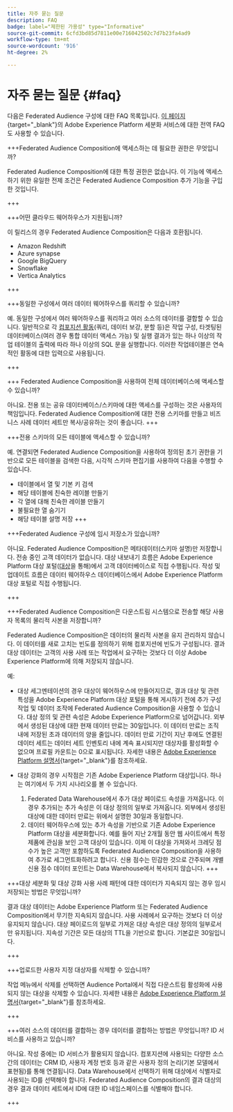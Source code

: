 ```yaml
---
title: 자주 묻는 질문
description: FAQ
badge: label="제한된 가용성" type="Informative"
source-git-commit: 6cfd3bd85d7811e00e716042502c7d7b23fa4ad9
workflow-type: tm+mt
source-wordcount: '916'
ht-degree: 2%

---
```



# 자주 묻는 질문 {#faq}

다음은 Federated Audience 구성에 대한 FAQ 목록입니다. [이 페이지](https://experienceleague.adobe.com/en/docs/experience-platform/segmentation/faq){target="_blank"}의 Adobe Experience Platform 세분화 서비스에 대한 전역 FAQ도 사용할 수 있습니다.


+++Federated Audience Composition에 액세스하는 데 필요한 권한은 무엇입니까?

Federated Audience Composition에 대한 특정 권한은 없습니다. 이 기능에 액세스하기 위한 유일한 전제 조건은 Federated Audience Composition 추가 기능을 구입한 것입니다.

+++

+++어떤 클라우드 웨어하우스가 지원됩니까?

이 릴리스의 경우 Federated Audience Composition은 다음과 호환됩니다.

* Amazon Redshift
* Azure synapse
* Google BigQuery
* Snowflake
* Vertica Analytics

+++


+++동일한 구성에서 여러 데이터 웨어하우스를 쿼리할 수 있습니까?

예. 동일한 구성에서 여러 웨어하우스를 쿼리하고 여러 소스의 데이터를 결합할 수 있습니다.  일반적으로 각 [컴포지션 활동](../compositions/orchestrate-activities.md)(쿼리, 데이터 보강, 분할 등)은 작업 구성, 타겟팅된 데이터베이스(여러 경우 통합 데이터 액세스 가능) 및 실행 결과가 있는 하나 이상의 작업 테이블의 출력에 따라 하나 이상의 SQL 문을 실행합니다. 이러한 작업테이블은 연속적인 활동에 대한 입력으로 사용됩니다.

+++

+++ Federated Audience Composition을 사용하여 전체 데이터베이스에 액세스할 수 있습니까?

아니요. 전용 또는 공유 데이터베이스/스키마에 대한 액세스를 구성하는 것은 사용자의 책임입니다. Federated Audience Composition에 대한 전용 스키마를 만들고 비즈니스 사례 데이터 세트만 복사/공유하는 것이 좋습니다.
+++



+++전용 스키마의 모든 테이블에 액세스할 수 있습니까?

예. 연결되면 Federated Audience Composition을 사용하여 정의된 초기 권한을 기반으로 모든 테이블을 검색한 다음, 시각적 스키마 편집기를 사용하여 다음을 수행할 수 있습니다.

* 테이블에서 열 및 기본 키 검색
* 해당 테이블에 친숙한 레이블 만들기
* 각 열에 대해 친숙한 레이블 만들기
* 불필요한 열 숨기기
* 해당 테이블 설명 저장
+++


+++Federated Audience 구성에 임시 저장소가 있습니까?

아니요. Federated Audience Composition은 메타데이터(스키마 설명)만 저장합니다. 전송 중인 고객 데이터가 없습니다. 대상 내보내기 흐름은 Adobe Experience Platform 대상 포털([대상](../connections/destinations.md)을 통해)에서 고객 데이터베이스로 직접 수행됩니다. 작성 및 업데이트 흐름은 데이터 웨어하우스 데이터베이스에서 Adobe Experience Platform 대상 포털로 직접 수행됩니다.

+++

+++Federated Audience Composition은 다운스트림 시스템으로 전송할 해당 사용자 목록의 물리적 사본을 저장합니까?

Federated Audience Composition은 데이터의 물리적 사본을 유지 관리하지 않습니다. 이 데이터를 새로 고치는 빈도를 정의하기 위해 컴포지션에 빈도가 구성됩니다. 결과 대상 데이터는 고객의 사용 사례 또는 작업에서 요구하는 것보다 더 이상 Adobe Experience Platform에 의해 저장되지 않습니다.

예:

* 대상 세그멘테이션의 경우 대상이 웨어하우스에 만들어지므로, 결과 대상 및 관련 특성을 Adobe Experience Platform 대상 포털을 통해 게시하기 전에 추가 구성 작업 및 데이터 조작에 Federated Audience Composition을 사용할 수 있습니다. 대상 정의 및 관련 속성은 Adobe Experience Platform으로 넘어갑니다.
외부에서 생성된 대상에 대한 현재 데이터 만료는 30일입니다. 이 데이터 만료는 조직 내에 저장된 초과 데이터의 양을 줄입니다. 데이터 만료 기간이 지난 후에도 연결된 데이터 세트는 데이터 세트 인벤토리 내에 계속 표시되지만 대상자를 활성화할 수 없으며 프로필 카운트는 0으로 표시됩니다. 자세한 내용은 [Adobe Experience Platform 설명서](https://experienceleague.adobe.com/en/docs/experience-platform/segmentation/faq#how-long-do-externally-generated-audiences-last-for){target="_blank"}를 참조하세요.

* 대상 강화의 경우 시작점은 기존 Adobe Experience Platform 대상입니다. 하나는 여기에서 두 가지 시나리오를 볼 수 있습니다.
   1. Federated Data Warehouse에서 추가 대상 페이로드 속성을 가져옵니다. 이 경우 추가되는 추가 속성은 이 대상 정의의 일부로 가져옵니다. 외부에서 생성된 대상에 대한 데이터 만료는 위에서 설명한 30일과 동일합니다.
   1. 데이터 웨어하우스에 있는 추가 속성을 기반으로 기존 Adobe Experience Platform 대상을 세분화합니다. 예를 들어 지난 2개월 동안 웹 사이트에서 특정 제품에 관심을 보인 고객 대상이 있습니다. 이제 이 대상을 가져와서 크레딧 점수가 높은 고객만 포함하도록 Federated Audience Composition을 사용하여 추가로 세그먼트화하려고 합니다. 신용 점수는 민감한 것으로 간주되며 개별 신용 점수 데이터 포인트는 Data Warehouse에서 복사되지 않습니다.
+++

+++대상 세분화 및 대상 강화 사용 사례 패턴에 대한 데이터가 지속되지 않는 경우 임시 저장되는 방법은 무엇입니까?

결과 대상 데이터는 Adobe Experience Platform 또는 Federated Audience Composition에서 무기한 지속되지 않습니다. 사용 사례에서 요구하는 것보다 더 이상 유지되지 않습니다. 대상 페이로드의 일부로 가져온 대상 속성은 대상 정의의 일부로서만 유지됩니다. 지속성 기간은 모든 대상의 TTL을 기반으로 합니다. 기본값은 30일입니다.

+++

+++업로드한 사용자 지정 대상자를 삭제할 수 있습니까?

작업 메뉴에서 삭제를 선택하면 Audience Portal에서 직접 다운스트림 활성화에 사용되지 않는 대상을 삭제할 수 있습니다. 자세한 내용은 [Adobe Experience Platform 설명서](https://experienceleague.adobe.com/en/docs/experience-platform/segmentation/faq#how-do-i-put-an-audience-in-the-deleted-state){target="_blank"}를 참조하세요.

+++

+++여러 소스의 데이터를 결합하는 경우 데이터를 결합하는 방법은 무엇입니까? ID 서비스를 사용하고 있습니까?

아니요. 작성 중에는 ID 서비스가 활용되지 않습니다. 컴포지션에 사용되는 다양한 소스 간의 데이터는 CRM ID, 사용자 계정 번호 등과 같은 사용자 정의 논리(기본 모델에서 표현됨)를 통해 연결됩니다. Data Warehouse에서 선택하기 위해 대상에서 식별자로 사용되는 ID를 선택해야 합니다. Federated Audience Composition의 결과 대상의 경우 결과 데이터 세트에서 ID에 대한 ID 네임스페이스를 식별해야 합니다.

+++

<!--
+++If I want to combine federated data with datasets that live in Adobe Experience Platform, how is this done?

Likewise, the Identity Service is not being leveraged in this scenario either. The data model underpinning a composition needs to express how the data warehouse data and the audience to be enriched are related. e.g. assume an existing audience in Adobe Experience Platform contains several attributes, among which is the CRM ID. Assume transactional data is in the data warehouse containing purchases with various attributes, including the CRM ID of the purchaser. The end-user would have to specify that the CRM ID for both objects is used to stitch the two objects together.

+++
-->